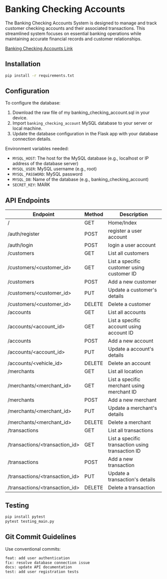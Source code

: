 # Banking Checking Accounts

The Banking Checking Accounts System is designed to manage and track customer checking accounts and their associated transactions. This streamlined system focuses on essential banking operations while maintaining accurate financial records and customer relationships.

[Banking Checking Accounts Link](https://alilanomark.pythonanywhere.com/)


## Installation
```bash
pip install -r requirements.txt
```

## Configuration
To configure the database:
1. Download the raw file of my banking_checking_account.sql in your device.
2. Import ```banking_checking_account``` MySQL database to your server or local machine.
2. Update the database configuration in the Flask app with your database connection details.

Environment variables needed:
- ```MYSQL_HOST```: The host for the MySQL database (e.g., localhost or IP address of the database server)
- ```MYSQL_USER```: MySQL username (e.g., root)
- ```MYSQL_PASSWORD```: MySQL password
- ```MYSQL_DB```: Name of the database (e.g., banking_checking_account)
- ```SECRET_KEY```: MARK

## API Endpoints
| Endpoint | Method | Description |
|----------|--------|-------------|
| /	| GET	| Home/Index |
| /auth/register	| POST	| register a user account |
| /auth/login	| POST	| login a user account |
| /customers	| GET	| List all customers |
| /customers/<customer_id>	| GET	| List a specific customer using customer ID |
| /customers	| POST	| Add a new customer |
| /customers/<customer_id>	| PUT	| Update a customer's details |
| /customers/<customer_id>	| DELETE	| Delete a customer |
| /accounts	| GET	| List all accounts |
| /accounts/<account_id>	| GET	| List a specific account using account ID |
| /accounts	| POST	| Add a new account |
| /accounts/<account_id>	| PUT	| Update a account's details |
| /accounts/<vehicle_id>	| DELETE	| Delete an account |
| /merchants	| GET	| List all location |
| /merchants/<merchant_id>	| GET	| List a specific merchant using merchant ID |
| /merchants	| POST	| Add a new merchant |
| /merchants/<merchant_id>	| PUT	| Update a merchant's details |
| /merchants/<merchant_id>	| DELETE	| Delete a merchant |
| /transactions	| GET	| List all transactions |
| /transactions/<transaction_id>	| GET	| List a specific transaction using transaction ID |
| /transactions	| POST	| Add a new transaction |
| /transactions/<transaction_id>	| PUT	| Update a transaction's details |
| /transactions/<transaction_id>	| DELETE	| Delete a transaction |

## Testing
```bash
pip install pytest
pytest testing_main.py
```

## Git Commit Guidelines

Use conventional commits:
```bash
feat: add user authentication
fix: resolve database connection issue
docs: update API documentation
test: add user registration tests

